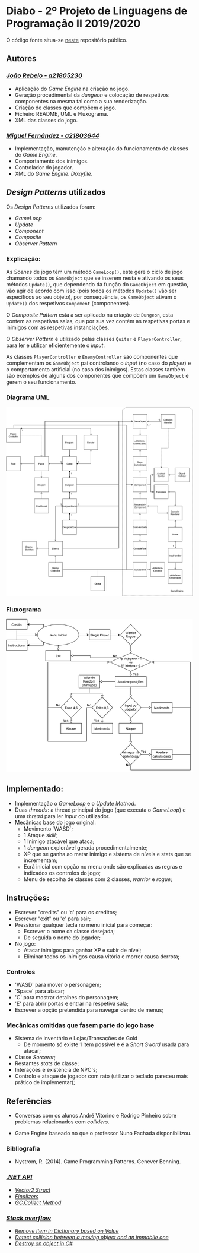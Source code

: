 # Diabo - 2º Projeto de Linguagens de Programação II 2019/2020

O código fonte situa-se [neste](https://github.com/JBernardoRebelo/Projeto2_LPII_Fernandez_Rebelo) repositório público.

## Autores

### *[João Rebelo - a21805230](https://github.com/JBernardoRebelo)*

- Aplicação do *Game Engine* na criação no jogo.
- Geração procedimental da *dungeon* e colocação de respetivos
componentes na mesma tal como a sua renderização.
- Criação de classes que compõem o jogo.
- Ficheiro README, UML e Fluxograma.
- XML das classes do jogo.

### *[Miguel Fernández - a21803644](https://github.com/MizuRyujin)*

- Implementação, manutenção e alteração do funcionamento de classes
do *Game Engine*.
- Comportamento dos inimigos.
- Controlador do jogador.
- XML do *Game Engine*. *Doxyfile*.

## *Design Patterns* utilizados

Os *Design Patterns* utilizados foram:

- *GameLoop*
- *Update*
- *Component*
- *Composite*
- *Observer Pattern*

### Explicação:

As *Scenes* de jogo têm um método `GameLoop()`, este gere o ciclo de jogo
chamando todos os `GameObject` que se inserem nesta e ativando os seus
métodos `Update()`, que dependendo da função do `GameObject` em questão, vão
agir de acordo com isso (pois todos os métodos `Update()` vão ser
específicos ao seu objeto), por consequência, os `GameObject` ativam o
`Update()` dos respetivos `Compoment` (componentes).

O *Composite Pattern* está a ser aplicado na criação de `Dungeon`, esta
contem as respetivas salas, que por sua vez contém as respetivas portas e
inimigos com as respetivas instanciações.

O *Observer Pattern* é utilizado pelas classes `Quiter` e
`PlayerController`, para ler e utilizar eficientemente o *input*.

As classes `PlayerController` e `EnemyController` são componentes que
complementam os `GameObject` pai controlando o *input* (no caso do *player*)
 e o comportamento artificial (no caso dos inimigos). Estas classes também
 são exemplos de alguns dos componentes que compõem um `GameObject` e gerem
 o seu funcionamento.

### Diagrama UML

![](DiabloUml.png)

### Fluxograma

![](DiabloFlux.png)

## **Implementado:**

- Implementação o *GameLoop* e o *Update Method*.
- Duas *threads*: a thread principal do jogo (que executa o *GameLoop*) e
uma *thread* para ler *input* do utilizador.
- Mecânicas base do jogo original:
  - Movimento ´WASD´;
  - 1 Ataque *skill*;
  - 1 Inimigo atacável que ataca;
  - 1 *dungeon* explorável gerada procedimentalmente;
  - XP que se ganha ao matar inimigo e sistema de níveis e stats que se
incrementam;
  - Ecrã inicial com opção no menu onde são explicadas as regras e
 indicados os controlos do jogo;
  - Menu de escolha de classes com 2 classes,  *warrior* e *rogue*;

## **Instruções:**

- Escrever "credits" ou 'c' para os creditos;
- Escrever "exit" ou 'e' para sair; 
- Pressionar qualquer tecla no menu inicial para começar:
  - Escrever o nome da classe desejada;
  - De seguida o nome do jogador;
- No jogo:
  - Atacar inimigos para ganhar XP e subir de nível;
  - Eliminar todos os inimigos causa vitória e morrer causa derrota;

### Controlos

- 'WASD' para mover o personagem;
- 'Space' para atacar;
- 'C' para mostrar detalhes do personagem;
- 'E' para abrir portas e entrar na respetiva sala;
- Escrever a opção pretendida para navegar dentro de menus;

### **Mecânicas omitidas que fasem parte do jogo base**

- Sistema de inventário e Lojas/Transações de Gold
  - De momento só existe 1 item possível e é a _Short Sword_ usada para atacar;
- Classe _Sorcerer_;
- Restantes _stats_ de classe;
- Interações e existência de NPC's;
- Controlo e ataque de jogador com rato (utilizar o teclado pareceu mais prático de implementar);

## Referências

- Conversas com os alunos André Vitorino e Rodrigo Pinheiro sobre problemas 
relacionados com *colliders*.

- Game Engine baseado no que o professor Nuno Fachada disponibilizou. 

### Bibliografia

- Nystrom, R. (2014). Game Programming Patterns. Genever Benning.

### *[.NET API](https://docs.microsoft.com/en-us/dotnet/api/?view=netcore-2.2)*

- *[Vector2 Struct](https://docs.microsoft.com/en-us/dotnet/api/system.numerics.vector2?view=netframework-4.8)*
- *[Finalizers ](https://docs.microsoft.com/en-us/dotnet/csharp/programming-guide/classes-and-structs/destructors)*
- *[GC.Collect Method](https://docs.microsoft.com/en-us/dotnet/api/system.gc.collect?view=netframework-4.8)*

### *[Stack overflow](https://stackoverflow.com/)*

- *[Remove Item in Dictionary based on Value](https://stackoverflow.com/questions/1636885/remove-item-in-dictionary-based-on-value)*
- *[Detect collision between a moving object and an immobile one](https://stackoverflow.com/questions/3195495/detect-collision-between-a-moving-object-and-an-immobile-one)*
- *[Destroy an object in C#](https://stackoverflow.com/questions/25764965/destroy-an-object-in-c-sharp/25765055)*
